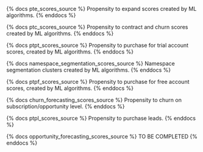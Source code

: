 {% docs pte_scores_source %}
Propensity to expand scores created by ML algorithms.
{% enddocs %}

{% docs ptc_scores_source %}
Propensity to contract and churn scores created by ML algorithms.
{% enddocs %}

{% docs ptpt_scores_source %}
Propensity to purchase for trial account scores, created by ML algorithms.
{% enddocs %}

{% docs namespace_segmentation_scores_source %}
Namespace segmentation clusters created by ML algorithms.
{% enddocs %}

{% docs ptpf_scores_source %}
Propensity to purchase for free account scores, created by ML algorithms.
{% enddocs %}

{% docs churn_forecasting_scores_source %}
Propensity to churn on subscription/opportunity level.
{% enddocs %}

{% docs ptpl_scores_source %}
Propensity to purchase leads.
{% enddocs %}

{% docs opportunity_forecasting_scores_source %}
TO BE COMPLETED
{% enddocs %}